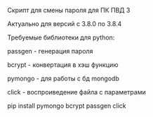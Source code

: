 Скрипт для смены  пароля для ПК ПВД 3

Актуально для версий с 3.8.0 по 3.8.4

Требуемые библиотеки для python:

  passgen - генерация пароля
  
  bcrypt - конвертация в хэш функцию 
  
  pymongo - для работы с бд mongodb
  
  click - воспроиведение файла с параметрами 

pip install pymongo bcrypt passgen click
